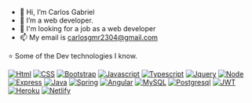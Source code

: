 - 👋 Hi, I’m Carlos Gabriel
- 👀 I’m a web developer.
- 💞️ I'm looking for a job as a web developer
- 📫 My email is carlosgmr2304@gmail.com

⭐️ Some of the Dev technologies I know.

 [![Html](https://img.shields.io/badge/HTML5-E34F26?style=for-the-badge&logo=html5&logoColor=white)](https://developer.mozilla.org/pt-BR/docs/Web/HTML)
 [![CSS](https://img.shields.io/badge/CSS3-1572B6?style=for-the-badge&logo=css3&logoColor=white)](https://developer.mozilla.org/pt-BR/docs/Web/CSS)
 [![Bootstrap](	https://img.shields.io/badge/Bootstrap-563D7C?style=for-the-badge&logo=bootstrap&logoColor=white)](https://getbootstrap.com/) 
 [![Javascript](https://img.shields.io/badge/JavaScript-F7DF1E?style=for-the-badge&logo=javascript&logoColor=black)](https://www.javascript.com/)
 [![Typescript](https://img.shields.io/badge/TypeScript-007ACC?style=for-the-badge&logo=typescript&logoColor=white)](https://www.typescriptlang.org/)
  [![Jquery](https://img.shields.io/badge/jQuery-0769AD?style=for-the-badge&logo=jquery&logoColor=white)](https://jquery.com/)
[![Node](https://img.shields.io/badge/Node.js-43853D?style=for-the-badge&logo=node.js&logoColor=white)](https://nodejs.org/en/)
[![Express](https://img.shields.io/badge/Express.js-404D59?style=for-the-badge)](https://expressjs.com/)
 [![Java](https://img.shields.io/badge/Java-ED8B00?style=for-the-badge&logo=java&logoColor=white)](https://www.java.com/)
 [![Spring](https://img.shields.io/badge/Spring-6DB33F?style=for-the-badge&logo=spring&logoColor=white)](https://spring.io/projects/spring-boot)
 [![Angular](https://img.shields.io/badge/Angular-DD0031?style=for-the-badge&logo=angular&logoColor=white)](https://angular.io/)
 [![MySQL](https://img.shields.io/badge/MySQL-00000F?style=for-the-badge&logo=mysql&logoColor=white)](https://www.mysql.com/)
 [![Postgresql](https://img.shields.io/badge/PostgreSQL-316192?style=for-the-badge&logo=postgresql&logoColor=white)](https://www.postgresql.org/)
 [![JWT](https://img.shields.io/badge/json%20web%20tokens-323330?style=for-the-badge&logo=json-web-tokens&logoColor=pink)](https://jwt.io/)
 [![Heroku](https://img.shields.io/badge/Heroku-430098?style=for-the-badge&logo=heroku&logoColor=white)](heroku.com)
 [![Netlify](https://img.shields.io/badge/Netlify-00C7B7?style=for-the-badge&logo=netlify&logoColor=white)](https://netlify.com)

